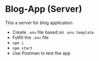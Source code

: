 # Blog-App (Server)
This a server for blog application

- Create `.env` file based on `.env.template`
- Fulfill the `.env` file
- `npm i`
- `npm start`
- Use Postman to test the app

